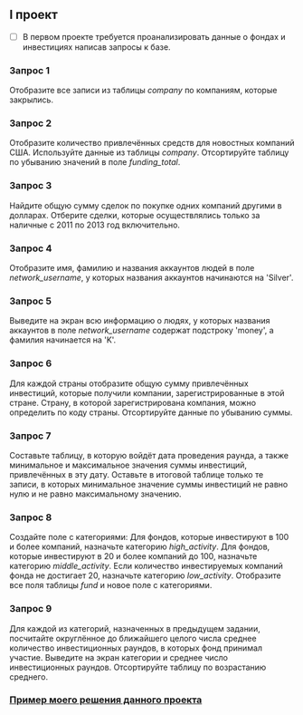 ## I проект

- [ ] В первом проекте требуется проанализировать данные о фондах и инвестициях написав запросы к базе.

### Запрос 1

Отобразите все записи из таблицы *company* по компаниям, которые закрылись.

### Запрос 2

Отобразите количество привлечённых средств для новостных компаний США. Используйте данные из таблицы *company*. Отсортируйте таблицу по убыванию значений в поле *funding_total*.

### Запрос 3

Найдите общую сумму сделок по покупке одних компаний другими в долларах. Отберите сделки, которые осуществлялись только за наличные с 2011 по 2013 год включительно.

### Запрос 4

Отобразите имя, фамилию и названия аккаунтов людей в поле *network_username*, у которых названия аккаунтов начинаются на 'Silver'.

### Запрос 5

Выведите на экран всю информацию о людях, у которых названия аккаунтов в поле *network_username* содержат подстроку 'money', а фамилия начинается на 'K'.

### Запрос 6

Для каждой страны отобразите общую сумму привлечённых инвестиций, которые получили компании, зарегистрированные в этой стране. Страну, в которой зарегистрирована компания, можно определить по коду страны. Отсортируйте данные по убыванию суммы.

### Запрос 7

Составьте таблицу, в которую войдёт дата проведения раунда, а также минимальное и максимальное значения суммы инвестиций, привлечённых в эту дату.
Оставьте в итоговой таблице только те записи, в которых минимальное значение суммы инвестиций не равно нулю и не равно максимальному значению.

### Запрос 8

Создайте поле с категориями:
Для фондов, которые инвестируют в 100 и более компаний, назначьте категорию *high_activity*.
Для фондов, которые инвестируют в 20 и более компаний до 100, назначьте категорию *middle_activity*.
Если количество инвестируемых компаний фонда не достигает 20, назначьте категорию *low_activity*.
Отобразите все поля таблицы *fund* и новое поле с категориями.

### Запрос 9

Для каждой из категорий, назначенных в предыдущем задании, посчитайте округлённое до ближайшего целого числа среднее количество инвестиционных раундов, в которых фонд принимал участие. 
Выведите на экран категории и среднее число инвестиционных раундов. Отсортируйте таблицу по возрастанию среднего.

 ### [Пример моего решения данного проекта](https://github.com/SayJustOnlyMe/portfolio/blob/main/SQL/Yandex%20Workshop/SQL%20for%20data%20science%20and%20analytics/Module%201/queries.sql)
